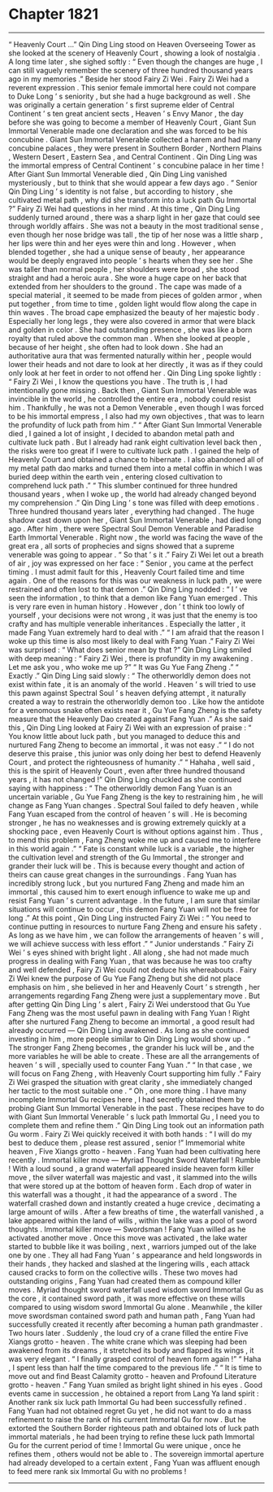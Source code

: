 
# Chapter 1821


---

“ Heavenly Court …” Qin Ding Ling stood on Heaven Overseeing Tower as she looked at the scenery of Heavenly Court , showing a look of nostalgia .
A long time later , she sighed softly : “ Even though the changes are huge , I can still vaguely remember the scenery of three hundred thousand years ago in my memories .”
Beside her stood Fairy Zi Wei .
Fairy Zi Wei had a reverent expression .
This senior female immortal here could not compare to Duke Long ’ s seniority , but she had a huge background as well .
She was originally a certain generation ’ s first supreme elder of Central Continent ’ s ten great ancient sects , Heaven ’ s Envy Manor , the day before she was going to become a member of Heavenly Court , Giant Sun Immortal Venerable made one declaration and she was forced to be his concubine .
Giant Sun Immortal Venerable collected a harem and had many concubine palaces , they were present in Southern Border , Northern Plains , Western Desert , Eastern Sea , and Central Continent .
Qin Ding Ling was the immortal empress of Central Continent ’ s concubine palace in her time !
After Giant Sun Immortal Venerable died , Qin Ding Ling vanished mysteriously , but to think that she would appear a few days ago .
“ Senior Qin Ding Ling ’ s identity is not false , but according to history , she cultivated metal path , why did she transform into a luck path Gu Immortal ?” Fairy Zi Wei had questions in her mind .
At this time , Qin Ding Ling suddenly turned around , there was a sharp light in her gaze that could see through worldly affairs .
She was not a beauty in the most traditional sense , even though her nose bridge was tall , the tip of her nose was a little sharp , her lips were thin and her eyes were thin and long . However , when blended together , she had a unique sense of beauty , her appearance would be deeply engraved into people ’ s hearts when they see her .
She was taller than normal people , her shoulders were broad , she stood straight and had a heroic aura . She wore a huge cape on her back that extended from her shoulders to the ground .
The cape was made of a special material , it seemed to be made from pieces of golden armor , when put together , from time to time , golden light would flow along the cape in thin waves .
The broad cape emphasized the beauty of her majestic body . Especially her long legs , they were also covered in armor that were black and golden in color .
She had outstanding presence , she was like a born royalty that ruled above the common man . When she looked at people , because of her height , she often had to look down . She had an authoritative aura that was fermented naturally within her , people would lower their heads and not dare to look at her directly , it was as if they could only look at her feet in order to not offend her .
Qin Ding Ling spoke lightly : “ Fairy Zi Wei , I know the questions you have . The truth is , I had intentionally gone missing . Back then , Giant Sun Immortal Venerable was invincible in the world , he controlled the entire era , nobody could resist him . Thankfully , he was not a Demon Venerable , even though I was forced to be his immortal empress , I also had my own objectives , that was to learn the profundity of luck path from him .”
“ After Giant Sun Immortal Venerable died , I gained a lot of insight , I decided to abandon metal path and cultivate luck path . But I already had rank eight cultivation level back then , the risks were too great if I were to cultivate luck path . I gained the help of Heavenly Court and obtained a chance to hibernate . I also abandoned all of my metal path dao marks and turned them into a metal coffin in which I was buried deep within the earth vein , entering closed cultivation to comprehend luck path .”
“ This slumber continued for three hundred thousand years , when I woke up , the world had already changed beyond my comprehension .”
Qin Ding Ling ’ s tone was filled with deep emotions .
Three hundred thousand years later , everything had changed .
The huge shadow cast down upon her , Giant Sun Immortal Venerable , had died long ago .
After him , there were Spectral Soul Demon Venerable and Paradise Earth Immortal Venerable .
Right now , the world was facing the wave of the great era , all sorts of prophecies and signs showed that a supreme venerable was going to appear .
“ So that ’ s it .” Fairy Zi Wei let out a breath of air , joy was expressed on her face : “ Senior , you came at the perfect timing . I must admit fault for this , Heavenly Court failed time and time again . One of the reasons for this was our weakness in luck path , we were restrained and often lost to that demon .”
Qin Ding Ling nodded : “ I ’ ve seen the information , to think that a demon like Fang Yuan emerged . This is very rare even in human history . However , don ’ t think too lowly of yourself , your decisions were not wrong , it was just that the enemy is too crafty and has multiple venerable inheritances . Especially the latter , it made Fang Yuan extremely hard to deal with .”
“ I am afraid that the reason I woke up this time is also most likely to deal with Fang Yuan .”
Fairy Zi Wei was surprised : “ What does senior mean by that ?”
Qin Ding Ling smiled with deep meaning : “ Fairy Zi Wei , there is profundity in my awakening . Let me ask you , who woke me up ?”
“ It was Gu Yue Fang Zheng .”
“ Exactly .” Qin Ding Ling said slowly : “ The otherworldly demon does not exist within fate , it is an anomaly of the world . Heaven ’ s will tried to use this pawn against Spectral Soul ’ s heaven defying attempt , it naturally created a way to restrain the otherworldly demon too . Like how the antidote for a venomous snake often exists near it , Gu Yue Fang Zheng is the safety measure that the Heavenly Dao created against Fang Yuan .”
As she said this , Qin Ding Ling looked at Fairy Zi Wei with an expression of praise : “ You know little about luck path , but you managed to deduce this and nurtured Fang Zheng to become an immortal , it was not easy .”
“ I do not deserve this praise , this junior was only doing her best to defend Heavenly Court , and protect the righteousness of humanity .”
“ Hahaha , well said , this is the spirit of Heavenly Court , even after three hundred thousand years , it has not changed !”
Qin Ding Ling chuckled as she continued saying with happiness : “ The otherworldly demon Fang Yuan is an uncertain variable , Gu Yue Fang Zheng is the key to restraining him , he will change as Fang Yuan changes . Spectral Soul failed to defy heaven , while Fang Yuan escaped from the control of heaven ’ s will . He is becoming stronger , he has no weaknesses and is growing extremely quickly at a shocking pace , even Heavenly Court is without options against him . Thus , to mend this problem , Fang Zheng woke me up and caused me to interfere in this world again .”
“ Fate is constant while luck is a variable , the higher the cultivation level and strength of the Gu Immortal , the stronger and grander their luck will be . This is because every thought and action of theirs can cause great changes in the surroundings . Fang Yuan has incredibly strong luck , but you nurtured Fang Zheng and made him an immortal , this caused him to exert enough influence to wake me up and resist Fang Yuan ’ s current advantage . In the future , I am sure that similar situations will continue to occur , this demon Fang Yuan will not be free for long .”
At this point , Qin Ding Ling instructed Fairy Zi Wei : “ You need to continue putting in resources to nurture Fang Zheng and ensure his safety . As long as we have him , we can follow the arrangements of heaven ’ s will , we will achieve success with less effort .”
“ Junior understands .” Fairy Zi Wei ’ s eyes shined with bright light .
All along , she had not made much progress in dealing with Fang Yuan , that was because he was too crafty and well defended , Fairy Zi Wei could not deduce his whereabouts .
Fairy Zi Wei knew the purpose of Gu Yue Fang Zheng but she did not place emphasis on him , she believed in her and Heavenly Court ’ s strength , her arrangements regarding Fang Zheng were just a supplementary move .
But after getting Qin Ding Ling ’ s alert , Fairy Zi Wei understood that Gu Yue Fang Zheng was the most useful pawn in dealing with Fang Yuan !
Right after she nurtured Fang Zheng to become an immortal , a good result had already occurred — Qin Ding Ling awakened .
As long as she continued investing in him , more people similar to Qin Ding Ling would show up .
“ The stronger Fang Zheng becomes , the grander his luck will be , and the more variables he will be able to create . These are all the arrangements of heaven ’ s will , specially used to counter Fang Yuan .”
“ In that case , we will focus on Fang Zheng , with Heavenly Court supporting him fully .”
Fairy Zi Wei grasped the situation with great clarity , she immediately changed her tactic to the most suitable one .
“ Oh , one more thing . I have many incomplete Immortal Gu recipes here , I had secretly obtained them by probing Giant Sun Immortal Venerable in the past . These recipes have to do with Giant Sun Immortal Venerable ’ s luck path Immortal Gu , I need you to complete them and refine them .” Qin Ding Ling took out an information path Gu worm .
Fairy Zi Wei quickly received it with both hands : “ I will do my best to deduce them , please rest assured , senior !”
Immemorial white heaven , Five Xiangs grotto - heaven .
Fang Yuan had been cultivating here recently .
Immortal killer move — Myriad Thought Sword Waterfall !
Rumble !
With a loud sound , a grand waterfall appeared inside heaven form killer move , the silver waterfall was majestic and vast , it slammed into the wills that were stored up at the bottom of heaven form .
Each drop of water in this waterfall was a thought , it had the appearance of a sword .
The waterfall crashed down and instantly created a huge crevice , decimating a large amount of wills .
After a few breaths of time , the waterfall vanished , a lake appeared within the land of wills , within the lake was a pool of sword thoughts .
Immortal killer move — Swordsman !
Fang Yuan willed as he activated another move .
Once this move was activated , the lake water started to bubble like it was boiling , next , warriors jumped out of the lake one by one . They all had Fang Yuan ’ s appearance and held longswords in their hands , they hacked and slashed at the lingering wills , each attack caused cracks to form on the collective wills .
These two moves had outstanding origins , Fang Yuan had created them as compound killer moves .
Myriad thought sword waterfall used wisdom sword Immortal Gu as the core , it contained sword path , it was more effective on these wills compared to using wisdom sword Immortal Gu alone .
Meanwhile , the killer move swordsman contained sword path and human path , Fang Yuan had successfully created it recently after becoming a human path grandmaster .
Two hours later .
Suddenly , the loud cry of a crane filled the entire Five Xiangs grotto - heaven .
The white crane which was sleeping had been awakened from its dreams , it stretched its body and flapped its wings , it was very elegant .
“ I finally grasped control of heaven form again !”
“ Haha , I spent less than half the time compared to the previous life .”
“ It is time to move out and find Beast Calamity grotto - heaven and Profound Literature grotto - heaven .”
Fang Yuan smiled as bright light shined in his eyes .
Good events came in succession , he obtained a report from Lang Ya land spirit : Another rank six luck path Immortal Gu had been successfully refined .
Fang Yuan had not obtained regret Gu yet , he did not want to do a mass refinement to raise the rank of his current Immortal Gu for now .
But he extorted the Southern Border righteous path and obtained lots of luck path immortal materials , he had been trying to refine these luck path Immortal Gu for the current period of time !
Immortal Gu were unique , once he refines them , others would not be able to .
The sovereign immortal aperture had already developed to a certain extent , Fang Yuan was affluent enough to feed mere rank six Immortal Gu with no problems !

---

